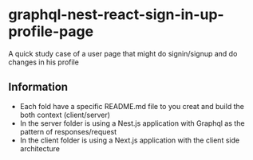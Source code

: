 # graphql-nest-react-sign-in-up-profile-page
A quick study case of a user page that might do signin/signup and do changes in his profile


## Information

- Each fold have a specific README.md file to you creat and build the both context (client/server)
- In the server folder is using a Nest.js application with Graphql as the pattern of responses/request
- In the client folder is using a Next.js application with the client side architecture

